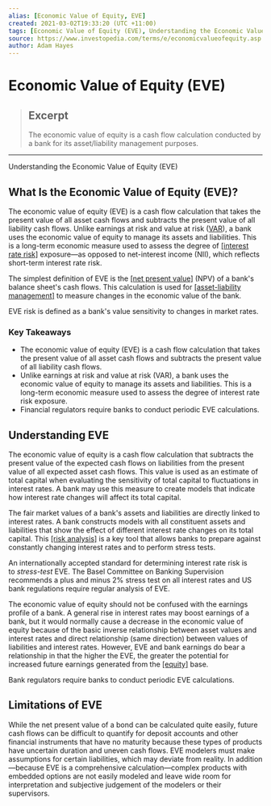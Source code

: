 ```yaml
---
alias: [Economic Value of Equity, EVE]
created: 2021-03-02T19:33:20 (UTC +11:00)
tags: [Economic Value of Equity (EVE), Understanding the Economic Value of Equity (EVE)]
source: https://www.investopedia.com/terms/e/economicvalueofequity.asp
author: Adam Hayes
---
```


# Economic Value of Equity (EVE)

> ## Excerpt
> The economic value of equity is a cash flow calculation conducted by a bank for its asset/liability management purposes.

---

Understanding the Economic Value of Equity (EVE)
## What Is the Economic Value of Equity (EVE)?

The economic value of equity (EVE) is a cash flow calculation that takes the present value of all asset cash flows and subtracts the present value of all liability cash flows. Unlike earnings at risk and value at risk ([VAR](https://www.investopedia.com/terms/v/var.asp)), a bank uses the economic value of equity to manage its assets and liabilities. This is a long-term economic measure used to assess the degree of [[interest rate risk]](https://www.investopedia.com/terms/i/interestraterisk.asp) exposure—as opposed to net-interest income (NII), which reflects short-term interest rate risk.

The simplest definition of EVE is the [[net present value]](https://www.investopedia.com/terms/n/npv.asp) (NPV) of a bank's balance sheet's cash flows. This calculation is used for [[asset-liability management]](https://www.investopedia.com/terms/a/asset-liabilitymanagement.asp) to measure changes in the economic value of the bank.

EVE risk is defined as a bank's value sensitivity to changes in market rates.

### Key Takeaways

-   The economic value of equity (EVE) is a cash flow calculation that takes the present value of all asset cash flows and subtracts the present value of all liability cash flows.
-   Unlike earnings at risk and value at risk (VAR), a bank uses the economic value of equity to manage its assets and liabilities. This is a long-term economic measure used to assess the degree of interest rate risk exposure.
-   Financial regulators require banks to conduct periodic EVE calculations.

## Understanding EVE

The economic value of equity is a cash flow calculation that subtracts the present value of the expected cash flows on liabilities from the present value of all expected asset cash flows. This value is used as an estimate of total capital when evaluating the sensitivity of total capital to fluctuations in interest rates. A bank may use this measure to create models that indicate how interest rate changes will affect its total capital.

The fair market values of a bank's assets and liabilities are directly linked to interest rates. A bank constructs models with all constituent assets and liabilities that show the effect of different interest rate changes on its total capital. This [[risk analysis]](https://www.investopedia.com/terms/r/risk-analysis.asp) is a key tool that allows banks to prepare against constantly changing interest rates and to perform stress tests.

An internationally accepted standard for determining interest rate risk is to _stress-test_ EVE. The Basel Committee on Banking Supervision recommends a plus and minus 2% stress test on all interest rates and US bank regulations require regular analysis of EVE.

The economic value of equity should not be confused with the earnings profile of a bank. A general rise in interest rates may boost earnings of a bank, but it would normally cause a decrease in the economic value of equity because of the basic inverse relationship between asset values and interest rates and direct relationship (same direction) between values of liabilities and interest rates. However, EVE and bank earnings do bear a relationship in that the higher the EVE, the greater the potential for increased future earnings generated from the [[equity]](https://www.investopedia.com/terms/e/equity.asp) base.

Bank regulators require banks to conduct periodic EVE calculations.

## Limitations of EVE

While the net present value of a bond can be calculated quite easily, future cash flows can be difficult to quantify for deposit accounts and other financial instruments that have no maturity because these types of products have uncertain duration and uneven cash flows. EVE modelers must make assumptions for certain liabilities, which may deviate from reality. In addition—because EVE is a comprehensive calculation—complex products with embedded options are not easily modeled and leave wide room for interpretation and subjective judgement of the modelers or their supervisors.
